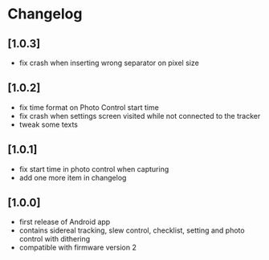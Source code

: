 # Changelog

## [1.0.3]

- fix crash when inserting wrong separator on pixel size

## [1.0.2]

- fix time format on Photo Control start time
- fix crash when settings screen visited while not connected to the tracker
- tweak some texts

## [1.0.1]

- fix start time in photo control when capturing
- add one more item in changelog

## [1.0.0]

- first release of Android app
- contains sidereal tracking, slew control, checklist, setting and photo control with dithering
- compatible with firmware version 2

